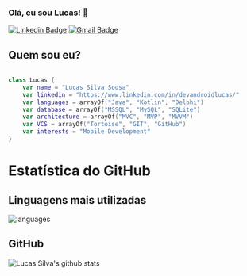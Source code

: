 ### Olá, eu sou Lucas! 👋


<!--
**silva021/silva021** is a ✨ _special_ ✨ repository because its `README.md` (this file) appears on your GitHub profile.


Here are some ideas to get you started:

- 🔭 I’m currently working on ...
- 🌱 I’m currently learning ...
- 👯 I’m looking to collaborate on ...
- 🤔 I’m looking for help with ...
- 💬 Ask me about ...
- 📫 How to reach me: ...
- 😄 Pronouns: ...
- ⚡ Fun fact: ...
-->
[![Linkedin Badge](https://img.shields.io/static/v1?message=silva021&logo=linkedin&labelColor=1182c3&color=1182c3&logoColor=white&label=%20)](https://www.linkedin.com/in/devandroidlucas/) 
[![Gmail Badge](https://img.shields.io/static/v1?message=lucasssilva021@gmail.com&logo=gmail&labelColor=C14438&color=C14438&logoColor=white&label=%20)](mailto:lucasssilva021@gmail.com)

## Quem sou eu? 

``` Kotlin

class Lucas {
    var name = "Lucas Silva Sousa"
    var linkedin = "https://www.linkedin.com/in/devandroidlucas/"
    var languages = arrayOf("Java", "Kotlin", "Delphi")
    var database = arrayOf("MSSQL", "MySQL", "SQLite")
    var architecture = arrayOf("MVC", "MVP", "MVVM")
    var VCS = arrayOf("Tortoise", "GIT", "GitHub")
    var interests = "Mobile Development"
}

```


# Estatística do GitHub

## Linguagens mais utilizadas
![languages](https://github-readme-stats.vercel.app/api/top-langs/?username=silva021&hide=scss&layout=compact&theme=radical&title_color=2ED3EA)
## GitHub
![Lucas Silva's github stats](https://github-readme-stats.vercel.app/api?username=Silva021&hide=["issues"]&&theme=react)
